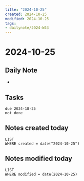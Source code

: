 ```yaml
---
title: "2024-10-25"
created: 2024-10-25
modified: 2024-10-25
tags:
- dailynote/2024-W43
---
```

# 2024-10-25
## Daily Note
- 
## Tasks
```tasks
due 2024-10-25
not done
```
## Notes created today
```dataview
LIST
WHERE created = date("2024-10-25")
```
## Notes modified today
```dataview
LIST
WHERE modified = date(2024-10-25)
```
